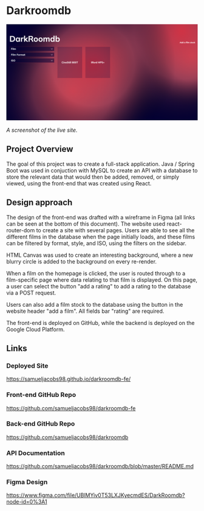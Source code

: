 # Darkroomdb

![](./src/assets/images/readme.png)

_A screenshot of the live site._

## Project Overview

The goal of this project was to create a full-stack application. Java / Spring Boot was used in conjuction with MySQL to create an API with a database to store the relevant data that would then be added, removed, or simply viewed, using the front-end that was created using React.

## Design approach

The design of the front-end was drafted with a wireframe in Figma (all links can be seen at the bottom of this document). The website used react-router-dom to create a site with several pages. Users are able to see all the different films in the database when the page initially loads, and these films can be filtered by format, style, and ISO, using the filters on the sidebar.

HTML Canvas was used to create an interesting background, where a new blurry circle is added to the background on every re-render.

When a film on the homepage is clicked, the user is routed through to a film-specific page where data relating to that film is displayed. On this page, a user can select the button "add a rating" to add a rating to the database via a POST request.

Users can also add a film stock to the database using the button in the website header "add a film". All fields bar "rating" are required.

The front-end is deployed on GitHub, while the backend is deployed on the Google Cloud Platform.

## Links

### Deployed Site

https://samueljacobs98.github.io/darkroomdb-fe/

### Front-end GitHub Repo

https://github.com/samueljacobs98/darkroomdb-fe

### Back-end GitHub Repo

https://github.com/samueljacobs98/darkroomdb

### API Documentation

https://github.com/samueljacobs98/darkroomdb/blob/master/README.md

### Figma Design

https://www.figma.com/file/UBlMYiv0T53LXJKyecmdES/DarkRoomdb?node-id=0%3A1
